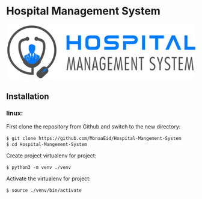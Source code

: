 # Hospital Management System

<a href="http://monaeid.tech/">
<img src="flaskr/static/images/hospital-logo.png" > 
</a>

## Installation

### linux:
First clone the repository from Github and switch to the new directory:

    $ git clone https://github.com/MonaaEid/Hospital-Mangement-System
    $ cd Hospital-Mangement-System


Create project virtualenv for project:

    $ python3 -m venv ./venv


Activate the virtualenv for project:

    $ source ./venv/bin/activate